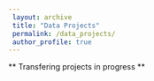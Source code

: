 ```yaml
---
 layout: archive
 title: "Data Projects"
 permalink: /data_projects/
 author_profile: true
---
```


** Transfering projects in progress **